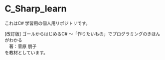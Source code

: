 # C_Sharp_learn
これはC# 学習用の個人用リポジトリです。

[改訂版] ゴールからはじめるC# ～「作りたいもの」でプログラミングのきほんがわかる  
　著：菅原 朋子  
を教材としています。